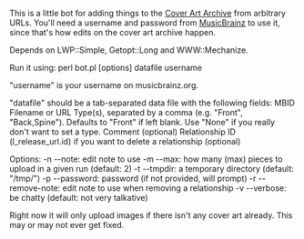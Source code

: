 This is a little bot for adding things to the [Cover Art Archive](http://coverartarchive.org) from arbitrary URLs. You'll need a username and password from [MusicBrainz](http://musicbrainz.org) to use it, since that's how edits on the cover art archive happen.

Depends on LWP::Simple, Getopt::Long and WWW::Mechanize.

Run it using: perl bot.pl [options] datafile username

"username" is your username on musicbrainz.org.

"datafile" should be a tab-separated data file with the following fields:
MBID
Filename or URL
Type(s), separated by a comma (e.g. "Front", "Back,Spine"). Defaults to "Front" if left blank. Use "None" if you really don't want to set a type.
Comment (optional)
Relationship ID (l_release_url.id) if you want to delete a relationship (optional)

Options:
-n --note: edit note to use
-m --max: how many (max) pieces to upload in a given run (default: 2)
-t --tmpdir: a temporary directory (default: "/tmp/")
-p --password: password (if not provided, will prompt)
-r --remove-note: edit note to use when removing a relationship
-v --verbose: be chatty (default: not very talkative)

Right now it will only upload images if there isn't any cover art already. This may or may not ever get fixed.

